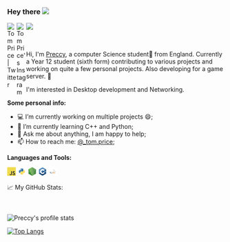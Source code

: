 ### Hey there <img src="https://media.giphy.com/media/hvRJCLFzcasrR4ia7z/giphy.gif" width="25px">

<a href="https://twitter.com/Preccyhvh">
  <img align="left" alt="Tom Price | Twitter" width="22px" src="https://cdn.jsdelivr.net/npm/simple-icons@v3/icons/twitter.svg" />
</a>
<a href="https://www.instagram.com/_tom.price/">
  <img align="left" alt="Tom Price's Instagram" width="22px" src="https://cdn.jsdelivr.net/npm/simple-icons@v3/icons/instagram.svg" />
</a>


![](https://visitor-badge.glitch.me/badge?page_id=preccy.preccy)

<br />

Hi, I'm [Preccy](https://github.com/preccy/), a computer Science student🚀 from England. 
Currently a Year 12 student (sixth form) contributing to various projects and working on quite a few personal projects. Also developing for a game server. 🌟

I'm interested in Desktop development and Networking.

  
**Some personal info:**

- 💻 I’m currently working on multiple projects :smile:;
- 🌱 I’m currently learning C++ and Python; 
- 💬 Ask me about anything, I am happy to help;
- 📫 How to reach me: [@_tom.price](https://www.instagram.com/_tom.price/);

**Languages and Tools:**  

<code><img height="20" src="https://raw.githubusercontent.com/github/explore/80688e429a7d4ef2fca1e82350fe8e3517d3494d/topics/javascript/javascript.png"></code>
<code><img height="20" src="https://raw.githubusercontent.com/github/explore/80688e429a7d4ef2fca1e82350fe8e3517d3494d/topics/python/python.png"></code>
<code><img height="20" src="https://raw.githubusercontent.com/github/explore/80688e429a7d4ef2fca1e82350fe8e3517d3494d/topics/nodejs/nodejs.png"></code>
<code><img height="20" src="https://raw.githubusercontent.com/github/explore/80688e429a7d4ef2fca1e82350fe8e3517d3494d/topics/cpp/cpp.png"></code>
<code><img height="20" src="https://raw.githubusercontent.com/github/explore/80688e429a7d4ef2fca1e82350fe8e3517d3494d/topics/mysql/mysql.png"></code>


<summary>📈 My GitHub Stats: </summary>
<br>
<br>
<p align="left"> <img align="left" alt="Preccy's profile stats" src="https://github-readme-stats.vercel.app/api?username=preccy&show_icons=true&theme=gotham" alt="preccy" />

<br>
  
  [![Top Langs](https://github-readme-stats.vercel.app/api/top-langs/?username=preccy&layout=compact)](https://github.com/preccy/github-readme-stats)
